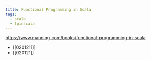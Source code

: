 ```yaml
---
title: Functional Programming in Scala
tags:
  - scala
  - fpinscala
---
```

https://www.manning.com/books/functional-programming-in-scala

* [[0201211]]
* [[020121]]
